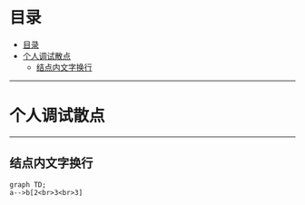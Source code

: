 <!--
 * @Author: your name
 * @Date: 2021-06-29 15:40:22
 * @LastEditTime: 2021-06-29 15:43:25
 * @LastEditors: Please set LastEditors
 * @Description: In User Settings Edit
 * @FilePath: \DailyNotes\笔记工具类\Mermaid.md
-->

# 目录
- [目录](#目录)
- [个人调试散点](#个人调试散点)
  - [结点内文字换行](#结点内文字换行)


----

# 个人调试散点

---

## 结点内文字换行

```mermaid
graph TD;
a-->b[2<br>3<br>3]
```

